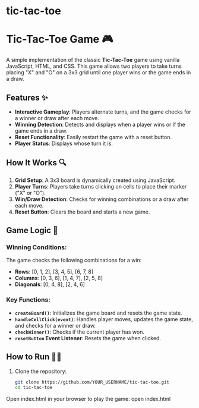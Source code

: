 # tic-tac-toe

# Tic-Tac-Toe Game 🎮

A simple implementation of the classic **Tic-Tac-Toe** game using vanilla JavaScript, HTML, and CSS. This game allows two players to take turns placing "X" and "O" on a 3x3 grid until one player wins or the game ends in a draw.

## Features ✨
- **Interactive Gameplay**: Players alternate turns, and the game checks for a winner or draw after each move.
- **Winning Detection**: Detects and displays when a player wins or if the game ends in a draw.
- **Reset Functionality**: Easily restart the game with a reset button.
- **Player Status**: Displays whose turn it is.

## How It Works 🔍
1. **Grid Setup**: A 3x3 board is dynamically created using JavaScript.
2. **Player Turns**: Players take turns clicking on cells to place their marker ("X" or "O").
3. **Win/Draw Detection**: Checks for winning combinations or a draw after each move.
4. **Reset Button**: Clears the board and starts a new game.

## Game Logic 🧠
### Winning Conditions:
The game checks the following combinations for a win:
- **Rows**: [0, 1, 2], [3, 4, 5], [6, 7, 8]
- **Columns**: [0, 3, 6], [1, 4, 7], [2, 5, 8]
- **Diagonals**: [0, 4, 8], [2, 4, 6]

### Key Functions:
- **`createBoard()`**: Initializes the game board and resets the game state.
- **`handleCellClick(event)`**: Handles player moves, updates the game state, and checks for a winner or draw.
- **`checkWinner()`**: Checks if the current player has won.
- **`resetButton` Event Listener**: Resets the game when clicked.

## How to Run 🏃‍♂️
1. Clone the repository:
   ```bash
   git clone https://github.com/YOUR_USERNAME/tic-tac-toe.git
   cd tic-tac-toe
Open index.html in your browser to play the game:
open index.html
